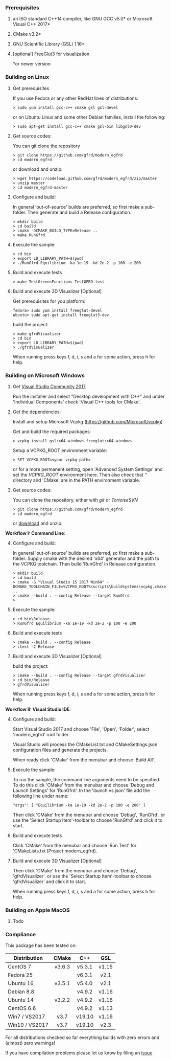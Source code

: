 
### Prerequisites

1. an ISO standard C++14 compiler, like GNU GCC v5.0* or Microsoft Visual C++ 2017*
2. CMake v3.2* 
3. GNU Scientific Library (GSL) 1.16*
4. [optional] FreeGlut3 for visualization

   *or newer version

### Building on Linux
1. Get prerequisites

   If you use Fedora or any other RedHat lines of distributions: 
   ```
   > sudo yum install gcc-c++ cmake gsl gsl-devel
   ```
   or on Ubuntu Linux and some other Debian families, install the following:
   ```
   > sudo apt-get install gcc-c++ cmake gsl-bin libgsl0-dev
   ```
2. Get source codes: 

   You can git clone the repository
   ```
   > git clone https://github.com/gfrd/modern_egfrd
   > cd modern_egfrd
   ```
   or download and unzip:
   ```
   > wget https://codeload.github.com/gfrd/modern_egfrd/zip/master
   > unzip master
   > cd modern_egfrd-master
   ```
   
 
3. Configure and build:
   
   In general 'out-of-source' builds are preferred, so first make a sub-folder. Then generate and build a Release configuration.
   ```
   > mkdir build
   > cd build
   > cmake -DCMAKE_BUILD_TYPE=Release ..
   > make RunGfrd
   ```

4. Execute the sample:

   ```
   > cd bin
   > export LD_LIBRARY_PATH=$(pwd)
   > ./RunGfrd Equilibrium -ka 1e-19 -kd 2e-2 -p 100 -e 200
   ```

5. Build and execute tests

   ```
   > make TestGreensFunctions TestGFRD test
   ```

6. Build and execute 3D Visualizer [Optional]

   Get prerequisites for you platform:
   ```
   fedora> sudo yum install freeglut-devel
   ubuntu> sudo apt-get install freeglut3-dev
   ```
   build the project:
   ```
   > make gfrdVisualizer
   > cd bin
   > export LD_LIBRARY_PATH=$(pwd)
   > ./gfrdVisualizer
   ```
   When running press keys f, d, i, s and a for some action, press h for help.

   



### Building on Microsoft Windows



1. Get [Visual Studio Community 2017](https://www.visualstudio.com/)

   Run the installer and select "Desktop development with C++" and under 'Individual Components' check 'Visual C++ tools for CMake'.

   
2. Get the dependencies:

   Install and setup Microsoft Vcpkg (https://github.com/Microsoft/vcpkg)
   
   Get and build the required packages:
   ```
   > vcpkg install gsl:x64-windows freeglut:x64-windows
   ```
   
   Setup a VCPKG_ROOT environment variable:
   ```
   > SET VCPKG_ROOT=<your vcpkg path>
   ```
   or for a more permanent setting, open 'Advanced System Settings' and set the _VCPKG_ROOT_ environment here. Then also check that '<vcpkg>' directory and 'CMake' are in the PATH environment variable.
   

3. Get source codes:

   You can clone the repository, either with _git_ or _TortoiseSVN_
   ```
   > git clone https://github.com/gfrd/modern_egfrd
   > cd modern_egfrd
   ```
   or [download](https://codeload.github.com/gfrd/modern_egfrd/zip/master) and unzip.
      

**Workflow I: Command Line**:
   
   
4. Configure and build:
   
   In general 'out-of-source' builds are preferred, so first make a sub-folder. Supply cmake with the desired 'x64' generator and the path to the VCPKG toolchain. Then build 'RunGfrd' in Release configuration.
   ```
   > mkdir build
   > cd build
   > cmake -G "Visual Studio 15 2017 Win64" -DCMAKE_TOOLCHAIN_FILE=%VCPKG_ROOT%\scripts\buildsystems\vcpkg.cmake ..
   > cmake --build . --config Release --target RunGfrd
   > 	
   ```

5. Execute the sample:

   ```
   > cd bin\Release
   > RunGfrd Equilibrium -ka 1e-19 -kd 2e-2 -p 100 -e 200
   ```

6. Build and execute tests

   ```
   > cmake --build . --config Release
   > ctest -C Release
   ```

7. Build and execute 3D Visualizer [Optional]

   build the project:
   ```
   > cmake --build . --config Release --target gfrdVisualizer
   > cd bin/Release
   > gfrdVisualizer
   ```
   When running press keys f, d, i, s and a for some action, press h for help.
   


**Workflow II: Visual Studio IDE**:
   
		
4. Configure and build:

   Start Visual Studio 2017 and choose 'File', 'Open', 'Folder', select 'modern_egfrd' root folder.

   Visual Studio will process the CMakeList.txt and CMakeSettings.json configuration files and generate the projects.
   
   When ready click 'CMake' from the menubar and choose 'Build All'.

   
5. Execute the sample:   
   
   To run the sample, the command line arguments  need to be specified. To do this click 'CMake' from the menubar and choose 'Debug and Launch Settings' for 'RunGfrd'.
   In the 'launch.vs.json' file add the following  line under name:
   
   ```
   "args": [ "Equilibrium -ka 1e-19 -kd 2e-2 -p 100 -e 200" ]
   ```
 
   Then click 'CMake' from the menubar and choose 'Debug', 'RunGfrd'.
   or use the 'Select Startup Item'-toolbar to choose 'RunGfrd' and click it to start.
   

6. Build and execute tests
   
   Click 'CMake' from the menubar and choose 'Run Test' for 'CMakeLists.txt (Project modern_egfrd).

   
7. Build and execute 3D Visualizer [Optional]

   Then click 'CMake' from the menubar and choose 'Debug', 'gfrdVisualizer'.
   or use the 'Select Startup Item'-toolbar to choose 'gfrdVisualizer' and click it to start.
   
   When running press keys f, d, i, s and a for some action, press h for help.
   

   
### Building on Apple MacOS

1. Todo



### Compliance


   This package has been tested on:

   | **Distribution** | **CMake** | **C++** | **GSL** |
   |------------------|:---------:|:-------:|:-------:|
   | CentOS 7         | v3.6.3    | v5.3.1  | v1.15   |
   | Fedora 25        |           | v6.3.1  | v2.1    |
   | Ubuntu 16        | v3.5.1    | v5.4.0  | v2.1    |
   | Debian 8.8       |           | v4.9.2  | v1.16   |
   | Ubuntu 14        | v3.2.2    | v4.9.2  | v1.16   |
   | CentOS 6.6       |           | v4.9.2  | v1.13   |
   | Win7 / VS2017    | v3.7      | v19.10  | v1.16   |
   | Win10 / VS2017   | v3.7      | v19.10  | v2.3    |

   
   For all distributions checked so far everything builds with zero errors and (almost) zero warnings!
   
   If you have compilation problems please let us know by filing an [issue](https://github.com/gfrd/modern_egfrd/issues)

